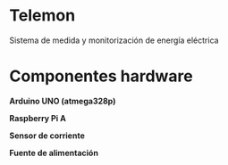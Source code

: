 # Telemon
Sistema de medida y monitorización de energía eléctrica

# Componentes hardware

**Arduino UNO (atmega328p)**

**Raspberry Pi A**

**Sensor de corriente**

**Fuente de alimentación**
